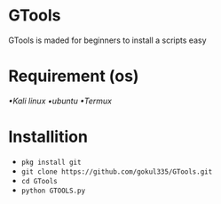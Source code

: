 # GTools

GTools is maded for beginners to install a scripts easy
# Requirement (os)
*•Kali linux*
*•ubuntu*
*•Termux*
# Installition
* `pkg install git`
* `git clone https://github.com/gokul335/GTools.git`
* `cd GTools`
* `python GTOOLS.py`
